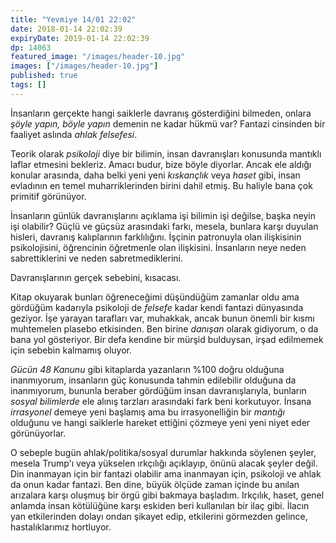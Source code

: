 ```yaml
---
title: "Yevmiye 14/01 22:02"
date: 2018-01-14 22:02:39
expiryDate: 2019-01-14 22:02:39
dp: 14063
featured_image: "/images/header-10.jpg"
images: ["/images/header-10.jpg"]
published: true
tags: []
---
```




İnsanların gerçekte hangi saiklerle davranış gösterdiğini bilmeden, onlara
*şöyle yapın, böyle yapın* demenin ne kadar hükmü var? Fantazi cinsinden bir
faaliyet aslında *ahlak felsefesi*.

Teorik olarak *psikoloji* diye bir bilimin, insan davranışları konusunda
mantıklı laflar etmesini bekleriz. Amacı budur, bize böyle diyorlar. Ancak ele
aldığı konular arasında, daha belki yeni yeni *kıskançlık* veya *haset* gibi,
insan evladının en temel muharriklerinden birini dahil etmiş. Bu haliyle bana
çok primitif görünüyor.

İnsanların günlük davranışlarını açıklama işi bilimin işi değilse, başka neyin
işi olabilir? Güçlü ve güçsüz arasındaki farkı, mesela, bunlara karşı duyulan
hisleri, davranış kalıplarının farklılığını. İşçinin patronuyla olan ilişkisinin
psikolojisini, öğrencinin öğretmenle olan ilişkisini. İnsanların neye neden
sabrettiklerini ve neden sabretmediklerini.

Davranışlarının gerçek sebebini, kısacası. 

Kitap okuyarak bunları öğreneceğimi düşündüğüm zamanlar oldu ama gördüğüm
kadarıyla psikoloji de *felsefe* kadar kendi fantazi dünyasında geziyor. İşe
yarayan tarafları var, muhakkak, ancak bunun önemli bir kısmı muhtemelen plasebo
etkisinden. Ben birine *danışan* olarak gidiyorum, o da bana yol gösteriyor. Bir
defa kendine bir mürşid bulduysan, irşad edilmemek için sebebin kalmamış oluyor.

*Gücün 48 Kanunu* gibi kitaplarda yazanların %100 doğru olduğuna inanmıyorum,
insanların güç konusunda tahmin edilebilir olduğuna da inanmıyorum, bununla
beraber gördüğüm insan davranışlarıyla, bunların *sosyal bilimlerde* ele alınış
tarzları arasındaki fark beni korkutuyor. İnsana *irrasyonel* demeye yeni
başlamış ama bu irrasyonelliğin bir *mantığı* olduğunu ve hangi saiklerle
hareket ettiğini çözmeye yeni yeni niyet eder görünüyorlar. 

O sebeple bugün ahlak/politika/sosyal durumlar hakkında söylenen şeyler, mesela
Trump'ı veya yükselen ırkçılığı açıklayıp, önünü alacak şeyler değil. Din
inanmayan için bir fantazi olabilir ama inanmayan için, psikoloji ve ahlak da
onun kadar fantazi. Ben dine, büyük ölçüde zaman içinde bu anılan arızalara
karşı oluşmuş bir örgü gibi bakmaya başladım. Irkçılık, haset, genel anlamda
insan kötülüğüne karşı eskiden beri kullanılan bir ilaç gibi. İlacın yan
etkilerinden dolayı ondan şikayet edip, etkilerini görmezden gelince,
hastalıklarımız hortluyor.


